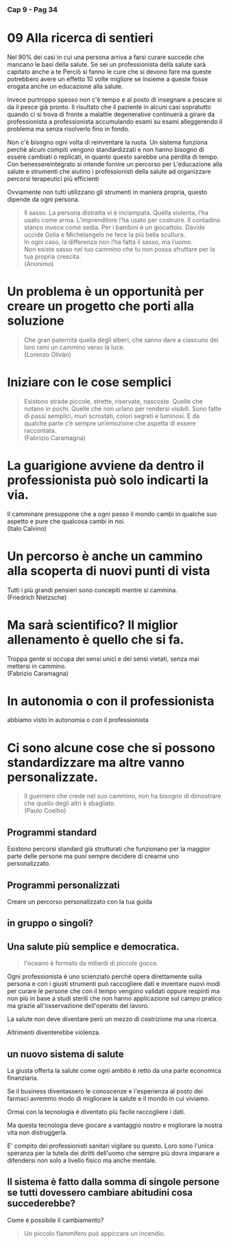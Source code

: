 ### Cap 9 - Pag 34

# 09 Alla ricerca di sentieri

Nel 90% dei casi in cui una persona arriva a farsi curare succede che mancano le basi della salute. Se sei un professionista della salute sarà capitato anche a te
Perciò si fanno le cure che si devono fare ma queste potrebbero avere un effetto 10 volte migliore se insieme a queste fosse erogata anche un educazione alla salute.

Invece purtroppo spesso non c'è tempo e al posto di insegnare a pescare si da il pesce già pronto. Il risultato che il paziente in alcuni casi sopratutto quando ci si trova di fronte a malattie degenerative continuerà a girare da professionista a professionista accumulando esami su esami alleggerendo il problema ma senza risolverlo fino in fondo.

Non c'è bisogno ogni volta di reinventare la ruota.
Un sistema funziona perchè alcuni compiti vengono standardizzati e non hanno bisogno di essere cambiati o replicati, in quanto questo sarebbe una perdita di tempo.
Con benessereintegrato si intende fornire un percorso per L'educazione alla salute e strumenti che aiutino i professionisti della salute ad organizzare percorsi terapeutici più efficienti

Ovviamente non tutti utilizzano gli strumenti in maniera propria, questo dipende da ogni persona.

> Il sasso. La persona distratta vi è inciampata. Quella violenta, l’ha usato come arma. L’imprenditore l’ha usato per costruire. Il contadino stanco invece come sedia. Per i bambini è un giocattolo. Davide uccide Golia e Michelangelo ne fece la più bella scultura.  
In ogni caso, la differenza non l’ha fatta il sasso, ma l’uomo.  
Non esiste sasso nel tuo cammino che tu non possa sfruttare per la tua propria crescita.  
(Anonimo)


# Un problema è un opportunità per creare un progetto che porti alla soluzione

> Che gran paternità quella degli alberi, che sanno dare a ciascuno dei loro rami un cammino verso la luce.  
(Lorenzo Oliván)


# Iniziare con le cose semplici

> Esistono strade piccole, strette, riservate, nascoste. Quelle che notano in pochi. Quelle che non urlano per rendersi visibili. Sono fatte di passi semplici, muri scrostati, colori segreti e luminosi. E da qualche parte c’è sempre un’emozione che aspetta di essere raccontata.  
(Fabrizio Caramagna)


# La guarigione avviene da dentro il professionista può solo indicarti la via.

Il camminare presuppone che a ogni passo il mondo cambi in qualche suo aspetto e pure che qualcosa cambi in noi.  
(Italo Calvino)

# Un percorso è anche un cammino alla scoperta di nuovi punti di vista

Tutti i più grandi pensieri sono concepiti mentre si cammina.  
(Friedrich Nietzsche)

# Ma sarà scientifico? Il miglior allenamento è quello che si fa.

Troppa gente si occupa dei sensi unici e dei sensi vietati, senza mai mettersi in cammino.  
(Fabrizio Caramagna)



# In autonomia o con il professionista

abbiamo visto in autonomia o con il professionista

# Ci sono alcune cose che si possono standardizzare ma altre vanno personalizzate.

> Il guerriero che crede nel suo cammino, non ha bisogno di dimostrare che quello degli altri è sbagliato.  
(Paulo Coelho)

## Programmi standard 


Esistono percorsi standard già strutturati che funzionano per la maggior parte delle persone ma puoi sempre decidere di crearne uno personalizzato.


## Programmi personalizzati

Creare un percorso personalizzato con la tua guida 


## in gruppo o singoli? 




## Una salute più semplice e democratica.

> l'oceano è formato da miliardi di piccole gocce.

Ogni professionista è uno scienziato perchè opera direttamente sulla persona e con i giusti strumenti può raccogliere dati e inventare nuovi modi per curare le persone che con il tempo vengono validati oppure respinti ma non più in base a studi sterili che non hanno applicazione sul campo pratico ma grazie all'osservazione dell'operato del lavoro.

La salute non deve diventare però un mezzo di costrizione ma una ricerca.

Altrimenti diventerebbe violenza.


## un nuovo sistema di salute

La giusta offerta la salute come ogni ambito è retto da una parte economica finanziaria.

Se il business diventassero le conoscenze e l'esperienza al posto dei farmaci avremmo modo di migliorare la salute e il mondo in cui viviamo.

Ormai con la tecnologia è diventato più facile raccogliere i dati.

Ma questa tecnologia deve giocare a vantaggio nostro e migliorare la nostra vita non distruggerla.

E' compito dei professionisti sanitari vigilare su questo. Loro sono l'unica speranza per la tutela dei diritti dell'uomo che sempre più dovra imparare a difendersi non solo a livello fisico ma anche mentale. 

## Il sistema è fatto dalla somma di singole persone se tutti dovessero cambiare abitudini cosa succederebbe?

Come è possibile il cambiamento? 
> Un piccolo fiammifero può appiccare un incendio.

 
<!--stackedit_data:
eyJoaXN0b3J5IjpbLTc1NzEyNzg2MCwxMjI3NzM1NDUyLC03NT
cxMjc4NjAsLTE5NjczOTc2XX0=
-->
